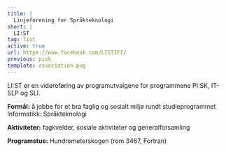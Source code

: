 ```yaml
---
title: |
  Linjeforening for Språkteknologi
short: |
  LI:ST
tag: list
active: true
url: https://www.facebook.com/LISTIFI/
previous: pisk
template: association.pug
---
```


LI:ST er en videreføring av programutvalgene for programmene PI:SK, IT-SLP og SLI.

**Formål:** å jobbe for et bra faglig og sosialt miljø rundt studieprogrammet Informatikk: Språkteknologi

**Aktiviteter:** fagkvelder, sosiale aktiviteter og generalforsamling

**Programstue:** Hundremeterskogen (rom 3467, Fortran)
